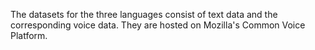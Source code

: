 The datasets for the three languages consist of text data and the corresponding voice data. They are hosted on Mozilla's Common Voice Platform.